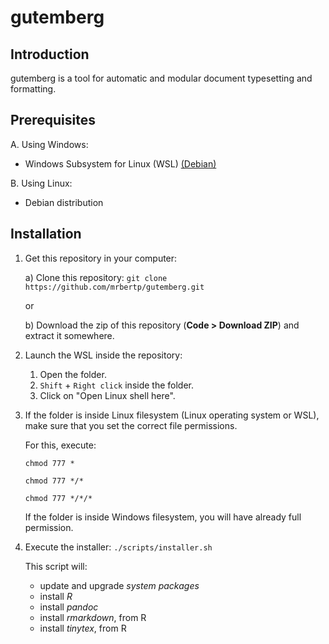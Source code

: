 # gutemberg

## Introduction

gutemberg is a tool for automatic and modular document typesetting and formatting.

## Prerequisites

A. Using Windows:
    
   - Windows Subsystem for Linux (WSL) [(Debian)](https://www.microsoft.com/store/productId/9MSVKQC78PK6)
    
B. Using Linux:
    
   - Debian distribution

## Installation

1. Get this repository in your computer:

    a) Clone this repository: `git clone https://github.com/mrbertp/gutemberg.git`

    or

    b) Download the zip of this repository (**Code > Download ZIP**) and extract it somewhere.

2. Launch the WSL inside the repository:

    1. Open the folder.
    2. `Shift` + `Right click` inside the folder.
    3. Click on "Open Linux shell here".

3. If the folder is inside Linux filesystem (Linux operating system or WSL), make sure that you set the correct file permissions.

    For this, execute:
    
    `chmod 777 *`
    
    `chmod 777 */*`
    
    `chmod 777 */*/*`
    
   If the folder is inside Windows filesystem, you will have already full permission.

4. Execute the installer: `./scripts/installer.sh`

    This script will:
    
      - update and upgrade *system packages*
      - install *R*
      - install *pandoc*
      - install *rmarkdown*, from R
      - install *tinytex*, from R
